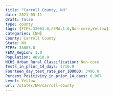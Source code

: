 ```yaml
---
title: "Carroll County, NH"
date: 2021-05-11
draft: false
type: county
tags: [FIPS:33003.0,FEMA:1.0,Non-core,Yellow]
categories: [NH]
County: Carroll County
State: NH
FIPS: 33003.0
FEMA_Region: 1.0
Population: 48910.0
NCHS_Urban_Rural_Classification: Non-core
Tests_in_prior_14_days: 1710.0
Fourteen_day_test_rate_per_100000: 3496.0
Percent_Positivity_in_prior_14_days: 0.067
Level: Yellow
url: /states/NH/carroll-county
---
```



